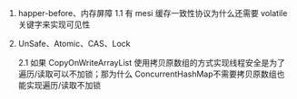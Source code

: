 1. happer-before、内存屏障 
	1.1 有 mesi 缓存一致性协议为什么还需要 volatile 关键字来实现可见性  

2. UnSafe、Atomic、CAS、Lock

    2.1 如果 CopyOnWriteArrayList 使用拷贝原数组的方式实现线程安全是为了遍历/读取可以不加锁；那为什么 ConcurrentHashMap不需要拷贝原数组也能实现遍历/读取不加锁
